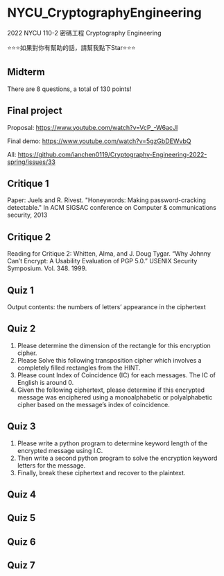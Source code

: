 # NYCU_CryptographyEngineering
2022 NYCU 110-2 密碼工程 Cryptography Engineering

⭐⭐⭐如果對你有幫助的話，請幫我點下Star⭐⭐⭐

## Midterm
There are 8 questions, a total of 130 points!

## Final project
Proposal: https://www.youtube.com/watch?v=VcP_-W6acJI

Final demo: https://www.youtube.com/watch?v=5gzGbDEWvbQ

All: https://github.com/ianchen0119/Cryptography-Engineering-2022-spring/issues/33


## Critique 1
Paper: Juels and R. Rivest. "Honeywords: Making password-cracking detectable." In ACM SIGSAC conference on Computer & communications security, 2013

## Critique 2
Reading for Critique 2: Whitten, Alma, and J. Doug Tygar. “Why Johnny Can’t Encrypt: A Usability Evaluation of PGP 5.0.” USENIX Security Symposium. Vol. 348. 1999.

## Quiz 1
Output contents: the numbers of letters’ appearance in the ciphertext

## Quiz 2
1. Please determine the dimension of the rectangle for this encryption cipher.
2. Please Solve this following transposition cipher which involves a completely filled rectangles from the
HINT.
3. Please count Index of Coincidence (IC) for each messages.
The IC of English is around 0.
4. Given the following ciphertext, please determine if this encrypted message was enciphered using a
monoalphabetic or polyalphabetic cipher based on the message’s index of coincidence.

## Quiz 3
1. Please write a python program to determine keyword length of the
encrypted message using I.C.
2. Then write a second python program to solve the encryption
keyword letters for the message.
3. Finally, break these ciphertext and recover to the plaintext.

## Quiz 4
## Quiz 5
## Quiz 6
## Quiz 7




